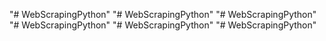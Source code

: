 "# WebScrapingPython" 
"# WebScrapingPython" 
"# WebScrapingPython" 
"# WebScrapingPython"  "# WebScrapingPython" 
"# WebScrapingPython" 
